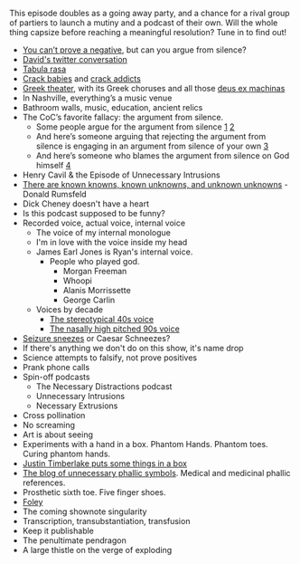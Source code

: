 This episode doubles as a going away party, and a chance for a rival group of partiers to launch a mutiny and a podcast of their own. Will the whole thing capsize before reaching a meaningful resolution? Tune in to find out!

- [You can’t prove a negative](http://en.wikipedia.org/wiki/Evidence_of_absence), but can you argue from silence?
- [David's twitter conversation](https://twitter.com/speckulative)
- [Tabula rasa](http://en.wikipedia.org/wiki/Tabula_rasa)
- [Crack babies](http://articles.philly.com/2013-07-22/news/40709969_1_hallam-hurt-so-called-crack-babies-funded-study) and [crack addicts](http://www.nytimes.com/2013/09/17/science/the-rational-choices-of-crack-addicts.html?pagewanted=all&_r=1&)
- [Greek theater](http://en.wikipedia.org/wiki/Get_Him_to_the_Greek), with its Greek choruses and all those [deus ex machinas](http://micahredding.com/blog/2012/02/10/deus-ex-machina)
- In Nashville, everything’s a music venue
- Bathroom walls, music, education, ancient relics
- The CoC’s favorite fallacy: the argument from silence.
	- Some people argue for the argument from silence [1](https://www.christiancourier.com/articles/680-silence-argument-the) [2](http://cconline.faithsite.com/content.asp?CID=21845)
	- And here’s someone arguing that rejecting the argument from silence is engaging in an argument from silence of your own [3](http://www.pb.org/pbdocs/music.html#The%20Argument%20From%20Silence%20is%20Invalid)
	- And here’s someone who blames the argument from silence on God himself [4](http://www.mightyisthelord.com/articles/2012/08/12/who-started-this-argument-from-silence)
- Henry Cavil & the Episode of Unnecessary Intrusions
- [There are known knowns, known unknowns, and unknown unknowns](http://en.wikipedia.org/wiki/There_are_known_knowns) - Donald Rumsfeld
- Dick Cheney doesn't have a heart
- Is this podcast supposed to be funny?
- Recorded voice, actual voice, internal voice
	- The voice of my internal monologue
 	- I'm in love with the voice inside my head
	- James Earl Jones is Ryan's internal voice.
		- People who played god.
			- Morgan Freeman
			- Whoopi
			- Alanis Morrissette
			- George Carlin
	- Voices by decade
		- [The stereotypical 40s voice](https://screen.yahoo.com/lulu-diamonds-000000556.html)
		- [The nasally high pitched 90s voice](http://www.youtube.com/watch?v=nr_X9s0X0Bs)
- [Seizure sneezes](http://instagram.com/p/b-JRrkmPA3/) or Caesar Schneezes?
- If there's anything we don't do on this show, it's name drop
- Science attempts to falsify, not prove positives
- Prank phone calls
- Spin-off podcasts
	- The Necessary Distractions podcast
	- Unnecessary Intrusions
	- Necessary Extrusions
- Cross pollination
- No screaming
- Art is about seeing
- Experiments with a hand in a box. Phantom Hands. Phantom toes. Curing phantom hands.
- [Justin Timberlake puts some things in a box](http://www.nbc.com/saturday-night-live/video/snl-digital-short-d-in-a-box/n12100/)
- [The blog of unnecessary phallic symbols](http://unnecessaryphallic.tumblr.com/). Medical and medicinal phallic references.
- Prosthetic sixth toe. Five finger shoes.
- [Foley](http://filmsound.org/terminology/foley.htm)
- The coming shownote singularity
- Transcription, transubstantiation, transfusion
- Keep it publishable
- The penultimate pendragon
- A large thistle on the verge of exploding
